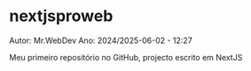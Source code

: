 # nextjsproweb

Autor: Mr.WebDev
Ano: 2024/2025-06-02 - 12:27

Meu primeiro repositório no GitHub, projecto escrito em NextJS
